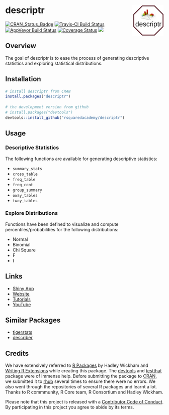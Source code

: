 
<!-- README.md is generated from README.Rmd. Please edit that file -->
descriptr <img src="descriptr.jpg" align="right" />
===================================================

[![CRAN\_Status\_Badge](http://www.r-pkg.org/badges/version/descriptr)](https://cran.r-project.org/package=descriptr) [![Travis-CI Build Status](https://travis-ci.org/rsquaredacademy/descriptr.svg?branch=master)](https://travis-ci.org/rsquaredacademy/descriptr) [![AppVeyor Build Status](https://ci.appveyor.com/api/projects/status/github/rsquaredacademy/descriptr?branch=master&svg=true)](https://ci.appveyor.com/project/rsquaredacademy/descriptr) [![Coverage Status](https://img.shields.io/codecov/c/github/rsquaredacademy/descriptr/master.svg)](https://codecov.io/github/rsquaredacademy/descriptr?branch=master) [![](https://cranlogs.r-pkg.org/badges/grand-total/descriptr)](http://cran.rstudio.com/web/packages/descriptr/index.html)

Overview
--------

The goal of descriptr is to ease the process of generating descriptive statistics and exploring statistical distributions.

Installation
------------

``` r
# install descriptr from CRAN
install.packages("descriptr")

# the development version from github
# install.packages("devtools")
devtools::install_github("rsquaredacademy/descriptr")
```

Usage
-----

### Descriptive Statistics

The following functions are available for generating descriptive statistics:

-   `summary_stats`
-   `cross_table`
-   `freq_table`
-   `freq_cont`
-   `group_summary`
-   `oway_tables`
-   `tway_tables`

### Explore Distributions

Functions have been defined to visualize and compute percentiles/probabilities for the following distributions:

-   Normal
-   Binomial
-   Chi Square
-   F
-   t

Links
-----

-   [Shiny App](http://rsquaredlabs.com:3838/explorer/)
-   [Website](https://rsquaredacademy.github.io/descriptr/)
-   [Tutorials](http://rsquaredacademy.com/)
-   [YouTube](https://www.youtube.com/user/rsquaredin)

Similar Packages
----------------

-   [tigerstats](https://cran.r-project.org/web/packages/tigerstats/)
-   [describer](https://cran.r-project.org/web/packages/describer/)

Credits
-------

We have extensively referred to [R Packages](http://r-pkgs.had.co.nz/) by Hadley Wickham and [Writing R Extensions](https://cran.r-project.org/doc/manuals/r-release/R-exts.html) while creating this package. The [devtools](https://cran.r-project.org/web/packages/devtools/) and [testthat](https://cran.r-project.org/web/packages/testthat/) package were of immense help. Before submitting the package to [CRAN](https://cran.r-project.org/), we submitted it to [rhub](https://builder.r-hub.io/) several times to ensure there were no errors. We also went through the repositories of several R packages and learnt a lot. Thanks to R commmunity, R Core team, R Consortium and Hadley Wickham.

Please note that this project is released with a [Contributor Code of Conduct](CONDUCT.md). By participating in this project you agree to abide by its terms.
